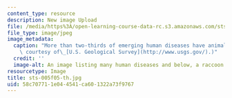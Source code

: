 ```yaml
---
content_type: resource
description: New image Upload
file: /media/https%3A/open-learning-course-data-rc.s3.amazonaws.com/sts-005-disease-and-society-in-america-fall-2005/58c707711e044541ca601322a73f9767_sts-005f05-th.jpg
file_type: image/jpeg
image_metadata:
  caption: "More than two-thirds of emerging human diseases have animal origins. (Image\
    \ courtesy of\_[U.S. Geological Survey](http://www.usgs.gov/).)"
  credit: ''
  image-alt: An image listing many human diseases and below, a raccoon.
resourcetype: Image
title: sts-005f05-th.jpg
uid: 58c70771-1e04-4541-ca60-1322a73f9767
---
```

